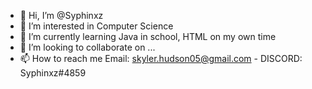 - 👋 Hi, I’m @Syphinxz
- 👀 I’m interested in Computer Science
- 🌱 I’m currently learning Java in school, HTML on my own time
- 💞️ I’m looking to collaborate on ...
- 📫 How to reach me Email: skyler.hudson05@gmail.com - DISCORD: Syphinxz#4859

<!---
Syphinxz/Syphinxz is a ✨ special ✨ repository because its `README.md` (this file) appears on your GitHub profile.
You can click the Preview link to take a look at your changes.
--->
